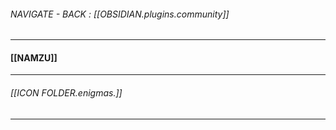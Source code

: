 ###### NAVIGATE - BACK : [[OBSIDIAN.plugins.community]]
----
#### [[NAMZU]]





----
###### [[ICON FOLDER.enigmas.]]
-----
